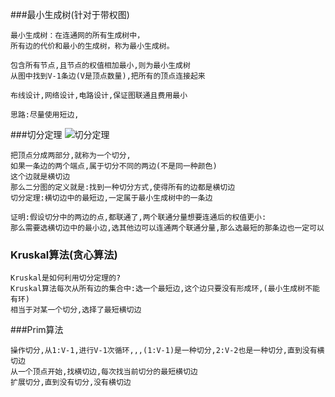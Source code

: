 ###最小生成树(针对于带权图)
````
最小生成树：在连通网的所有生成树中，
所有边的代价和最小的生成树，称为最小生成树。 

包含所有节点,且节点的权值相加最小,则为最小生成树
从图中找到V-1条边(V是顶点数量),把所有的顶点连接起来

布线设计,网络设计,电路设计,保证图联通且费用最小

思路:尽量使用短边,
````
###切分定理
![切分定理](https://note.youdao.com/yws/public/resource/f203939d06b267a17218f976ad641e71/xmlnote/C1527AB159934E3FB22AEEB8A899CAE9/2656)
```
把顶点分成两部分,就称为一个切分,
如果一条边的两个端点,属于切分不同的两边(不是同一种颜色)
这个边就是横切边
那么二分图的定义就是:找到一种切分方式,使得所有的边都是横切边
切分定理:横切边中的最短边,一定属于最小生成树中的一条边

证明:假设切分中的两边的点,都联通了,两个联通分量想要连通后的权值更小:
那么需要选横切边中的最小边,选其他边可以连通两个联通分量,那么选最短的那条边也一定可以
```

### Kruskal算法(贪心算法)
```
Kruskal是如何利用切分定理的?
Kruskal算法每次从所有边的集合中:选一个最短边,这个边只要没有形成环,(最小生成树不能有环)
相当于对某一个切分,选择了最短横切边
```
###Prim算法
```
操作切分,从1:V-1,进行V-1次循环,,,(1:V-1)是一种切分,2:V-2也是一种切分,直到没有横切边     
从一个顶点开始,找横切边,每次找当前切分的最短横切边
扩展切分,直到没有切分,没有横切边